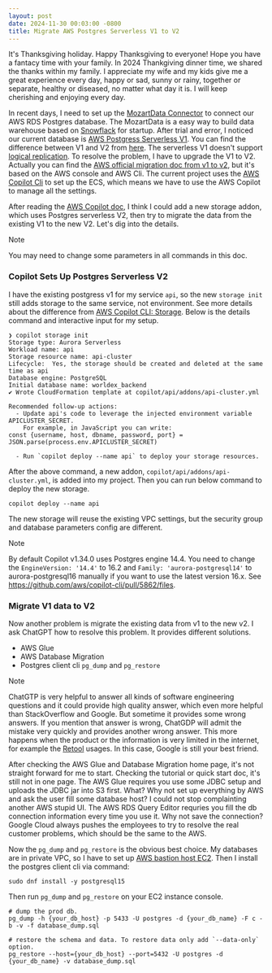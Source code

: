 ```yaml
---
layout: post
date: 2024-11-30 00:03:00 -0800
title: Migrate AWS Postgres Serverless V1 to V2
---
```


It's Thanksgiving holiday. Happy Thanksgiving to everyone! Hope you have a fantacy time with your family. In 2024 Thankgiving dinner time, we shared the thanks within my family. I appreciate my wife and my kids give me a great experience every day, happy or sad, sunny or rainy, together or separate, healthy or diseased, no matter what day it is. I will keep cherishing and enjoying every day.

In recent days, I need to set up the [MozartData Connector](https://help.mozartdata.com/docs/connectors) to connect our AWS RDS Postgres database. The MozartData is a easy way to build data warehouse based on [Snowflack](https://help.mozartdata.com/docs/faq) for startup. After trial and error, I noticed our current database is [AWS Postgress Serverless V1](https://repost.aws/questions/QUA99pHxHRRQ-l5EDeFXyVfA/how-to-check-what-version-of-aurora-serverless-i-have). You can find the difference between V1 and V2 from [here](https://docs.aws.amazon.com/AmazonRDS/latest/AuroraUserGuide/aurora-serverless-v2.upgrade.html#aurora-serverless.comparison). The serverless V1 doesn't support [logical replication](https://www.awesomescreenshot.com/image/51753334?key=fb2a2ac396dddff7fbe30f08e246ab22). To resolve the problem, I have to upgrade the V1 to V2. Actually you can find the [AWS official migration doc from v1 to v2](https://docs.aws.amazon.com/AmazonRDS/latest/AuroraUserGuide/aurora-serverless-v2.upgrade.html), but it's based on the AWS console and AWS Cli. The current project uses the [AWS Copilot Cli](https://aws.github.io/copilot-cli/) to set up the ECS, which means we have to use the AWS Copilot to manage all the settings.

After reading the [AWS Copilot doc](https://aws.github.io/copilot-cli/docs/developing/storage/), I think I could add a new storage addon, which uses Postgres serverless V2, then try to migrate the data from the existing V1 to the new V2. Let's dig into the details.

> [!NOTE]
> You may need to change some parameters in all commands in this doc.

### Copilot Sets Up Postgres Serverless V2
I have the existing postgress v1 for my service `api`, so the new `storage init` still adds storage to the same service, not environment. See more details about the difference from [AWS Copilot CLI: Storage](https://aws.github.io/copilot-cli/docs/developing/storage/). Below is the details command and interactive input for my setup.

```
❯ copilot storage init
Storage type: Aurora Serverless
Workload name: api
Storage resource name: api-cluster
Lifecycle:  Yes, the storage should be created and deleted at the same time as api
Database engine: PostgreSQL
Initial database name: worldex_backend
✔ Wrote CloudFormation template at copilot/api/addons/api-cluster.yml

Recommended follow-up actions:
  - Update api's code to leverage the injected environment variable APICLUSTER_SECRET.
    For example, in JavaScript you can write:
const {username, host, dbname, password, port} = JSON.parse(process.env.APICLUSTER_SECRET)

  - Run `copilot deploy --name api` to deploy your storage resources.
```

After the above command, a new addon, `copilot/api/addons/api-cluster.yml`, is added into my project. Then you can run below command to deploy the new storage.
```
copilot deploy --name api
```

The new storage will reuse the existing VPC settings, but the security group and database parameters config are different.

> [!NOTE]
> By default Copilot v1.34.0 uses Postgres engine 14.4. You need to change the `EngineVersion: '14.4'` to 16.2 and `Family: 'aurora-postgresql14'` to aurora-postgresql16 manually if you want to use the latest version 16.x. See https://github.com/aws/copilot-cli/pull/5862/files.

### Migrate V1 data to V2
Now another problem is migrate the existing data from v1 to the new v2. I ask ChatGPT how to resolve this problem. It provides different solutions.

- AWS Glue
- AWS Database Migration
- Postgres client cli `pg_dump` and `pg_restore`

> [!NOTE]
> ChatGTP is very helpful to answer all kinds of software engineering questions and it could provide high quality answer, which even more helpful than StackOverflow and Google. But sometime it provides some wrong answers. If you mention that answer is wrong, ChatGDP will admit the mistake very quickly and provides another wrong answer. This more happens when the product or the information is very limited in the internet, for example the [Retool](https://retool.com/) usages. In this case, Google is still your best friend.

After checking the AWS Glue and Database Migration home page, it's not straight forward for me to start. Checking the tutorial or quick start doc, it's still not in one page. The AWS Glue requires you use some JDBC setup and uploads the JDBC jar into S3 first. What? Why not set up everything by AWS and ask the user fill some database host? I could not stop complainting another AWS stupid UI. The AWS RDS Query Editor requries you fill the db connection information every time you use it. Why not save the connection? Google Cloud always pushes the employees to try to resolve the real customer problems, which should be the same to the AWS.

Now the `pg_dump` and `pg_restore` is the obvious best choice. My databases are in private VPC, so I have to set up [AWS bastion host EC2](https://docs.aws.amazon.com/AmazonRDS/latest/AuroraUserGuide/CHAP_GettingStartedAurora.CreatingConnecting.AuroraPostgreSQL.html). Then I install the postgres client cli via command:

```
sudo dnf install -y postgresql15
```

Then run `pg_dump` and `pg_restore` on your EC2 instance console.

```
# dump the prod db.
pg_dump -h {your_db_host} -p 5433 -U postgres -d {your_db_name} -F c -b -v -f database_dump.sql

# restore the schema and data. To restore data only add `--data-only` option.
pg_restore --host={your_db_host} --port=5432 -U postgres -d {your_db_name} -v database_dump.sql
```
